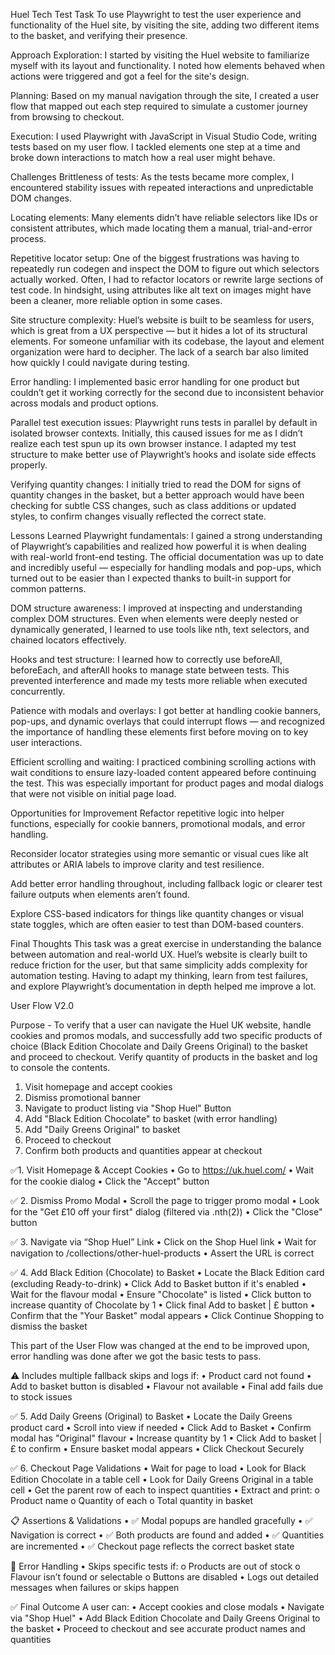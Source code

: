 Huel Tech Test
Task
To use Playwright to test the user experience and functionality of the Huel site, by visiting the site, adding two different items to the basket, and verifying their presence.

Approach
Exploration: I started by visiting the Huel website to familiarize myself with its layout and functionality. I noted how elements behaved when actions were triggered and got a feel for the site's design.

Planning: Based on my manual navigation through the site, I created a user flow that mapped out each step required to simulate a customer journey from browsing to checkout.

Execution: I used Playwright with JavaScript in Visual Studio Code, writing tests based on my user flow. I tackled elements one step at a time and broke down interactions to match how a real user might behave.

Challenges
Brittleness of tests: As the tests became more complex, I encountered stability issues with repeated interactions and unpredictable DOM changes.

Locating elements: Many elements didn’t have reliable selectors like IDs or consistent attributes, which made locating them a manual, trial-and-error process.

Repetitive locator setup: One of the biggest frustrations was having to repeatedly run codegen and inspect the DOM to figure out which selectors actually worked. Often, I had to refactor locators or rewrite large sections of test code. In hindsight, using attributes like alt text on images might have been a cleaner, more reliable option in some cases.

Site structure complexity: Huel’s website is built to be seamless for users, which is great from a UX perspective — but it hides a lot of its structural elements. For someone unfamiliar with its codebase, the layout and element organization were hard to decipher. The lack of a search bar also limited how quickly I could navigate during testing.

Error handling: I implemented basic error handling for one product but couldn’t get it working correctly for the second due to inconsistent behavior across modals and product options.

Parallel test execution issues: Playwright runs tests in parallel by default in isolated browser contexts. Initially, this caused issues for me as I didn’t realize each test spun up its own browser instance. I adapted my test structure to make better use of Playwright’s hooks and isolate side effects properly.

Verifying quantity changes: I initially tried to read the DOM for signs of quantity changes in the basket, but a better approach would have been checking for subtle CSS changes, such as class additions or updated styles, to confirm changes visually reflected the correct state.

Lessons Learned
Playwright fundamentals: I gained a strong understanding of Playwright’s capabilities and realized how powerful it is when dealing with real-world front-end testing. The official documentation was up to date and incredibly useful — especially for handling modals and pop-ups, which turned out to be easier than I expected thanks to built-in support for common patterns.

DOM structure awareness: I improved at inspecting and understanding complex DOM structures. Even when elements were deeply nested or dynamically generated, I learned to use tools like nth, text selectors, and chained locators effectively.

Hooks and test structure: I learned how to correctly use beforeAll, beforeEach, and afterAll hooks to manage state between tests. This prevented interference and made my tests more reliable when executed concurrently.

Patience with modals and overlays: I got better at handling cookie banners, pop-ups, and dynamic overlays that could interrupt flows — and recognized the importance of handling these elements first before moving on to key user interactions.

Efficient scrolling and waiting: I practiced combining scrolling actions with wait conditions to ensure lazy-loaded content appeared before continuing the test. This was especially important for product pages and modal dialogs that were not visible on initial page load.

Opportunities for Improvement
Refactor repetitive logic into helper functions, especially for cookie banners, promotional modals, and error handling.

Reconsider locator strategies using more semantic or visual cues like alt attributes or ARIA labels to improve clarity and test resilience.

Add better error handling throughout, including fallback logic or clearer test failure outputs when elements aren’t found.

Explore CSS-based indicators for things like quantity changes or visual state toggles, which are often easier to test than DOM-based counters.

Final Thoughts
This task was a great exercise in understanding the balance between automation and real-world UX. Huel’s website is clearly built to reduce friction for the user, but that same simplicity adds complexity for automation testing. Having to adapt my thinking, learn from test failures, and explore Playwright’s documentation in depth helped me improve a lot.

User Flow V2.0

Purpose - To verify that a user can navigate the Huel UK website, handle cookies and promos modals, and successfully add two specific products of choice (Black Edition Chocolate and Daily Greens Original) to the basket and proceed to checkout. Verify quantity of products in the basket and log to console the contents.

1. Visit homepage and accept cookies
2. Dismiss promotional banner
3. Navigate to product listing via "Shop Huel" Button
4. Add "Black Edition Chocolate" to basket (with error handling)
5. Add "Daily Greens Original" to basket
6. Proceed to checkout
7. Confirm both products and quantities appear at checkout

✅1. Visit Homepage & Accept Cookies
• Go to https://uk.huel.com/
• Wait for the cookie dialog
• Click the "Accept" button

✅ 2. Dismiss Promo Modal
• Scroll the page to trigger promo modal
• Look for the "Get £10 off your first" dialog (filtered via .nth(2))
• Click the "Close" button

✅ 3. Navigate via “Shop Huel” Link
• Click on the Shop Huel link
• Wait for navigation to /collections/other-huel-products
• Assert the URL is correct

✅ 4. Add Black Edition (Chocolate) to Basket
• Locate the Black Edition card (excluding Ready-to-drink)
• Click Add to Basket button if it's enabled
• Wait for the flavour modal
• Ensure "Chocolate" is listed
• Click button to increase quantity of Chocolate by 1
• Click final Add to basket | £ button
• Confirm that the "Your Basket" modal appears
• Click Continue Shopping to dismiss the basket

This part of the User Flow was changed at the end to be improved upon, error handling was done after we got the basic tests to pass.

⚠️ Includes multiple fallback skips and logs if:
• Product card not found
• Add to basket button is disabled
• Flavour not available
• Final add fails due to stock issues

✅ 5. Add Daily Greens (Original) to Basket
• Locate the Daily Greens product card
• Scroll into view if needed
• Click Add to Basket
• Confirm modal has "Original" flavour
• Increase quantity by 1
• Click Add to basket | £ to confirm
• Ensure basket modal appears
• Click Checkout Securely

✅ 6. Checkout Page Validations
• Wait for page to load
• Look for Black Edition Chocolate in a table cell
• Look for Daily Greens Original in a table cell
• Get the parent row of each to inspect quantities
• Extract and print:
o Product name
o Quantity of each
o Total quantity in basket

📋 Assertions & Validations
• ✅ Modal popups are handled gracefully
• ✅ Navigation is correct
• ✅ Both products are found and added
• ✅ Quantities are incremented
• ✅ Checkout page reflects the correct basket state

🚧 Error Handling
• Skips specific tests if:
o Products are out of stock
o Flavour isn’t found or selectable
o Buttons are disabled
• Logs out detailed messages when failures or skips happen

✅ Final Outcome
A user can:
• Accept cookies and close modals
• Navigate via "Shop Huel"
• Add Black Edition Chocolate and Daily Greens Original to the basket
• Proceed to checkout and see accurate product names and quantities

